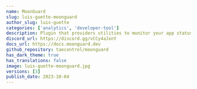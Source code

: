 ```yaml
---
name: MoonGuard
slug: luis-guette-moonguard
author_slug: luis-guette
categories: ['analytics', 'developer-tool']
description: Plugin that providers utilities to monitor your app status and performance once it is released to production.
discord_url: https://discord.gg/vCCy4aJxnY
docs_url: https://docs.moonguard.dev
github_repository: taecontrol/moonguard
has_dark_theme: true
has_translations: false
image: luis-guette-moonguard.jpg
versions: [3]
publish_date: 2023-10-04
---
```

